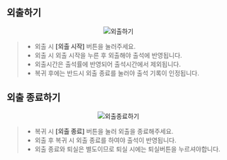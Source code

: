 ## 외출하기

<p align = "center">
<img  alt="외출하기" src="https://github.com/user-attachments/assets/97e2a8d6-e566-4612-887f-31941bf3d7c1" />
<p/>

> * 외출 시 **[외출 시작]** 버튼을 눌러주세요.
> * 외출 시 외출 시작을 누른 후 외출해야 출석에 반영됩니다.
> * 외출시간은 출석률에 반영되어 출석시간에서 제외됩니다.
> * 복귀 후에는 반드시 외출 종료를 눌러야 출석 기록이 인정됩니다.

## 외출 종료하기

<p align = "center">
<img  alt="외출종료하기" src="https://github.com/user-attachments/assets/53c811bd-25e5-4a6e-b683-d53c7a786fb0" />
<p/>

> * 복귀 시 **[외출 종료]** 버튼을 눌러 외출을 종료해주세요.
> * 외출 후 복귀 시 외출 종료를 하여야 출석이 반영됩니다.
> * 외출 종료와 퇴실은 별도이므로 퇴실 시에는 퇴실버튼을 누르셔야합니다.
